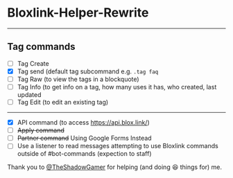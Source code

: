 # Bloxlink-Helper-Rewrite
---------------------
## Tag commands 
  - [ ] Tag Create
  - [x] Tag send (default tag subcommand e.g. `.tag faq`
  - [ ] Tag Raw (to view the tags in a blockquote)
  - [ ] Tag Info (to get info on a tag, how many uses it has, who created, last updated
  - [ ] Tag Edit (to edit an existing tag)
  
---------------------------
- [x] API command (to access https://api.blox.link/)
- [ ] ~~Apply command~~
- [ ] ~~Partner command~~
Using Google Forms Instead
- [ ] Use a listener to read messages attempting to use Bloxlink commands outside of #bot-commands (expection to staff)

Thank you to [@TheShadowGamer](https://github.com/TheShadowGamer) for helping (and doing 😆 things for) me.
